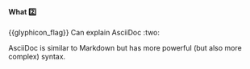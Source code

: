 <div id="title">

#### What :two:

</div>
<span id="outcomes">{{glyphicon_flag}} Can explain AsciiDoc :two:</span>

<div id="body">

AsciiDoc is similar to Markdown but has more powerful (but also more complex) syntax.

</div>

<div id="extras">
</div>